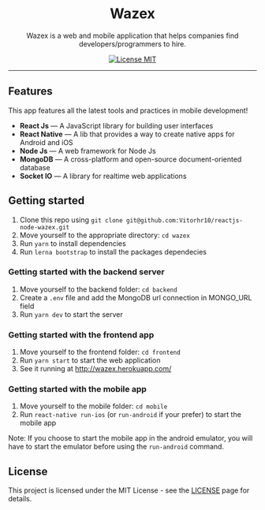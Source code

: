 <h1 align="center">
Wazex
</h1>

<p align="center">Wazex is a web and mobile application that helps companies find developers/programmers to hire.</p>

<p align="center">
  <a href="https://opensource.org/licenses/MIT">
    <img src="https://img.shields.io/badge/License-MIT-blue.svg" alt="License MIT">
  </a>
</p>

<hr />

## Features

This app features all the latest tools and practices in mobile development!

- **React Js** — A JavaScript library for building user interfaces
- **React Native** — A lib that provides a way to create native apps for Android and iOS
- **Node Js** — A web framework for Node Js
- **MongoDB** — A cross-platform and open-source document-oriented database
- **Socket IO** — A library for realtime web applications 

## Getting started

1. Clone this repo using `git clone git@github.com:Vitorhr10/reactjs-node-wazex.git`
2. Move yourself to the appropriate directory: `cd wazex`<br />
3. Run `yarn` to install dependencies<br />
4. Run `lerna bootstrap` to install the packages dependecies

### Getting started with the backend server

1. Move yourself to the backend folder: `cd backend`
2. Create a `.env` file and add the MongoDB url connection in MONGO_URL field
3. Run `yarn dev` to start the server

### Getting started with the frontend app

1. Move yourself to the frontend folder: `cd frontend`
2. Run `yarn start` to start the web application
3. See it running at http://wazex.herokuapp.com/

### Getting started with the mobile app

1. Move yourself to the mobile folder: `cd mobile`
2. Run `react-native run-ios` (or `run-android` if your prefer) to start the mobile app

Note: If you choose to start the mobile app in the android emulator, you will have to start the emulator before using
the `run-android` command.


## License

This project is licensed under the MIT License - see the [LICENSE](https://opensource.org/licenses/MIT) page for details.

